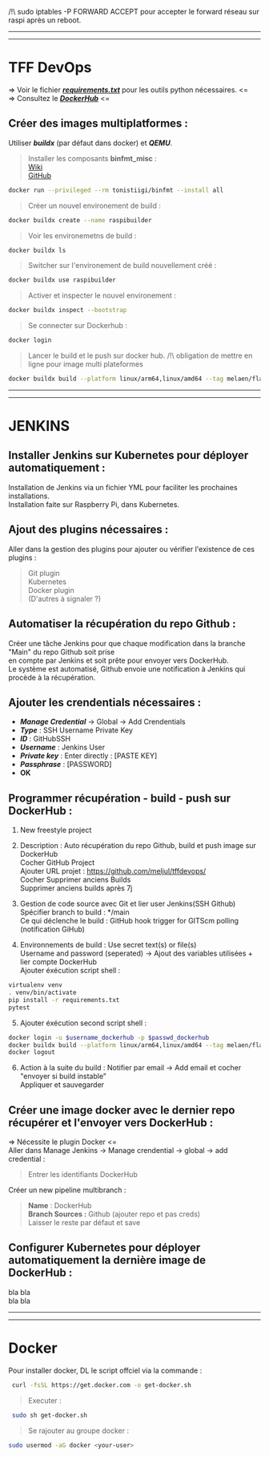 /!\ sudo iptables -P FORWARD ACCEPT pour accepter le forward réseau sur raspi après un reboot.

---
---

# TFF DevOps
=> Voir le fichier ***[requirements.txt](https://github.com/meljul/tffdevops/blob/main/requirements.txt)*** pour les outils python nécessaires. <=  
=> Consultez le ***[DockerHub](https://hub.docker.com/r/melaen/flaskalk)*** <=

## Créer des images multiplatformes :
Utiliser ***buildx*** (par défaut dans docker) et ***QEMU***.
> Installer les composants **binfmt_misc** :  
> [Wiki](https://en.wikipedia.org/wiki/Binfmt_misc)  
> [GitHub](https://github.com/tonistiigi/binfmt)  

```sh
docker run --privileged --rm tonistiigi/binfmt --install all
```

> Créer un nouvel environement de build :

```sh
docker buildx create --name raspibuilder
```

> Voir les environemetns de build :

```sh
docker buildx ls
```

> Switcher sur l'environement de build nouvellement créé :

```sh
docker buildx use raspibuilder
```

> Activer et inspecter le nouvel environement :

```sh
docker buildx inspect --bootstrap
```

> Se connecter sur Dockerhub :

```sh
docker login
```

> Lancer le build et le push sur docker hub. /!\ obligation de mettre en ligne pour image multi plateformes

```sh
docker buildx build --platform linux/arm64,linux/amd64 --tag melaen/flaskalk:multi --push .
```

---
---

# JENKINS
## Installer Jenkins sur Kubernetes pour déployer automatiquement :
Installation de Jenkins via un fichier YML pour faciliter les prochaines installations.  
Installation faite sur Raspberry Pi, dans Kubernetes.

## Ajout des plugins nécessaires :
Aller dans la gestion des plugins pour ajouter ou vérifier l'existence de ces plugins : 
> Git plugin  
> Kubernetes  
> Docker plugin  
> (D'autres à signaler ?)  

## Automatiser la récupération du repo Github :
Créer une tâche Jenkins pour que chaque modification dans la branche "Main" du repo Github soit prise  
en compte par Jenkins et soit prête pour envoyer vers DockerHub.  
Le système est automatisé, Github envoie une notification à Jenkins qui procède à la récupération.

## Ajouter les crendentials nécessaires :
- ***Manage Credential*** -> Global -> Add Crendentials
- ***Type*** : SSH Username Private Key
- ***ID*** : GitHubSSH
- ***Username*** : Jenkins User
- ***Private key*** : Enter directly : [PASTE KEY]
- ***Passphrase*** : [PASSWORD]
- **OK**

## Programmer récupération - build - push sur DockerHub :
1) New freestyle project  
 
2) Description : Auto récupération du repo Github, build et push image sur DockerHub  
Cocher GitHub Project  
Ajouter URL projet : https://github.com/meljul/tffdevops/  
Cocher Supprimer anciens Builds  
Supprimer anciens builds après 7j  

3) Gestion de code source avec Git et lier user Jenkins(SSH Github)  
Spécifier branch to build : */main  
Ce qui déclenche le build : GitHub hook trigger for GITScm polling (notification GiHub)  

4) Environnements de build : Use secret text(s) or file(s)  
Username and password (seperated) -> Ajout des variables utilisées + lier compte DockerHub  
Ajouter éxécution script shell :  

```sh
virtualenv venv
. venv/bin/activate 
pip install -r requirements.txt
pytest 
```

5) Ajouter éxécution second script shell :  

```sh
docker login -u $username_dockerhub -p $passwd_dockerhub
docker buildx build --platform linux/arm64,linux/amd64 --tag melaen/flaskalk:multi --push .
docker logout
```

6) Action à la suite du build : Notifier par email -> Add email et cocher "envoyer si build instable"  
Appliquer et sauvegarder  

## Créer une image docker avec le dernier repo récupérer et l'envoyer vers DockerHub :
=> Nécessite le plugin Docker <=  
Aller dans Manage Jenkins -> Manage crendential -> global -> add credential :  
> Entrer les identifiants DockerHub

Créer un new pipeline multibranch : 
> **Name** : DockerHub  
> **Branch Sources :** Github (ajouter repo et pas creds)  
> Laisser le reste par défaut et save  

## Configurer Kubernetes pour déployer automatiquement la dernière image de DockerHub :
bla bla  
bla bla

---
---

# Docker
Pour installer docker, DL le script offciel via la commande :

```sh
 curl -fsSL https://get.docker.com -o get-docker.sh
```

> Executer : 

```sh
 sudo sh get-docker.sh
```

> Se rajouter au groupe docker :

```sh
sudo usermod -aG docker <your-user>
```

